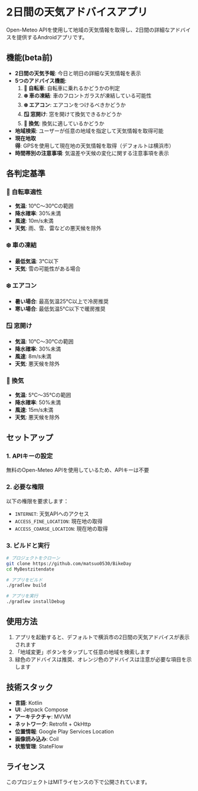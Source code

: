 # 2日間の天気アドバイスアプリ

Open-Meteo APIを使用して地域の天気情報を取得し、2日間の詳細なアドバイスを提供するAndroidアプリです。

## 機能(beta前)

- **2日間の天気予報**: 今日と明日の詳細な天気情報を表示
- **5つのアドバイス機能**:
  1. **🚴 自転車**: 自転車に乗れるかどうかの判定
  2. **❄️ 車の凍結**: 車のフロントガラスが凍結している可能性
  3. **❄️ エアコン**: エアコンをつけるべきかどうか
  4. **🪟 窓開け**: 窓を開けて換気できるかどうか
  5. **💨 換気**: 換気に適しているかどうか
- **地域検索**: ユーザーが任意の地域を指定して天気情報を取得可能
- **現在地取得**: GPSを使用して現在地の天気情報を取得（デフォルトは横浜市）
- **時間帯別の注意事項**: 気温差や天候の変化に関する注意事項を表示

## 各判定基準

### 🚴 自転車適性
- **気温**: 10°C〜30°Cの範囲
- **降水確率**: 30%未満
- **風速**: 10m/s未満
- **天気**: 雨、雪、雷などの悪天候を除外

### ❄️ 車の凍結
- **最低気温**: 3°C以下
- **天気**: 雪の可能性がある場合

### ❄️ エアコン
- **暑い場合**: 最高気温25°C以上で冷房推奨
- **寒い場合**: 最低気温5°C以下で暖房推奨

### 🪟 窓開け
- **気温**: 10°C〜30°Cの範囲
- **降水確率**: 30%未満
- **風速**: 8m/s未満
- **天気**: 悪天候を除外

### 💨 換気
- **気温**: 5°C〜35°Cの範囲
- **降水確率**: 50%未満
- **風速**: 15m/s未満
- **天気**: 悪天候を除外

## セットアップ

### 1. APIキーの設定

無料のOpen-Meteo APIを使用しているため、APIキーは不要

### 2. 必要な権限

以下の権限を要求します：
- `INTERNET`: 天気APIへのアクセス
- `ACCESS_FINE_LOCATION`: 現在地の取得
- `ACCESS_COARSE_LOCATION`: 現在地の取得

### 3. ビルドと実行

```bash
# プロジェクトをクローン
git clone https://github.com/matsuo0530/BikeDay
cd MyBestzitendate

# アプリをビルド
./gradlew build

# アプリを実行
./gradlew installDebug
```

## 使用方法

1. アプリを起動すると、デフォルトで横浜市の2日間の天気アドバイスが表示されます
2. 「地域変更」ボタンをタップして任意の地域を検索します
3. 緑色のアドバイスは推奨、オレンジ色のアドバイスは注意が必要な項目を示します

## 技術スタック

- **言語**: Kotlin
- **UI**: Jetpack Compose
- **アーキテクチャ**: MVVM
- **ネットワーク**: Retrofit + OkHttp
- **位置情報**: Google Play Services Location
- **画像読み込み**: Coil
- **状態管理**: StateFlow

## ライセンス

このプロジェクトはMITライセンスの下で公開されています。
